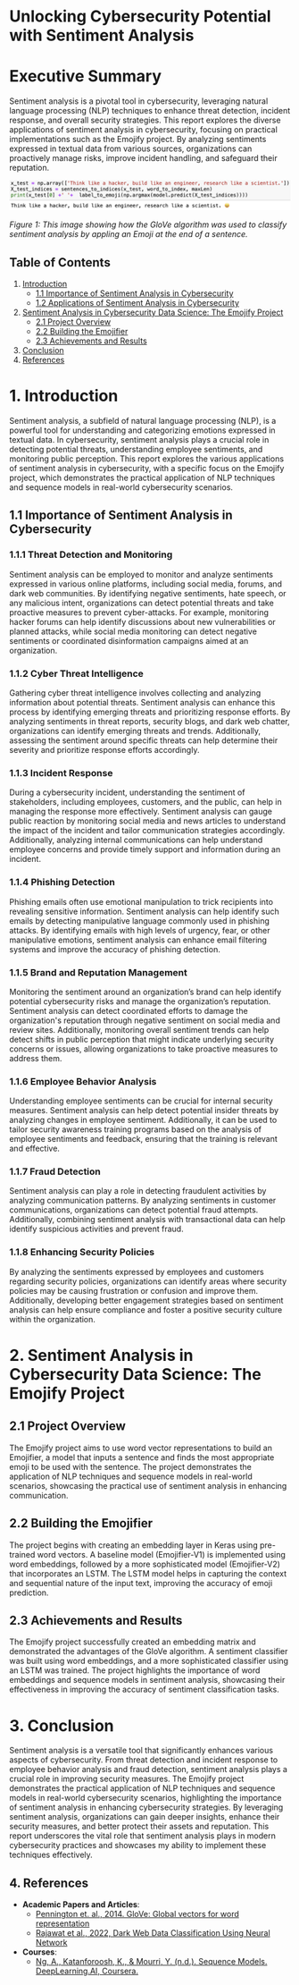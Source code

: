 # Unlocking Cybersecurity Potential with Sentiment Analysis

# Executive Summary

Sentiment analysis is a pivotal tool in cybersecurity, leveraging natural language processing (NLP) techniques to enhance threat detection, incident response, and overall security strategies. This report explores the diverse applications of sentiment analysis in cybersecurity, focusing on practical implementations such as the Emojify project. By analyzing sentiments expressed in textual data from various sources, organizations can proactively manage risks, improve incident handling, and safeguard their reputation.

![GloVe_Emoji](img/think_like_a_hacker.png)

*Figure 1: This image showing how the GloVe algorithm was used to classify sentiment analysis by appling an Emoji at the end of a sentence.*

## Table of Contents
1. [Introduction](#1-introduction)
   - [1.1 Importance of Sentiment Analysis in Cybersecurity](#11-importance-of-sentiment-analysis-in-cybersecurity)
   - [1.2 Applications of Sentiment Analysis in Cybersecurity](#12-applications-of-sentiment-analysis-in-cybersecurity)
2. [Sentiment Analysis in Cybersecurity Data Science: The Emojify Project](#2-sentiment-analysis-in-cybersecurity-data-science-the-emojify-project)
   - [2.1 Project Overview](#21-project-overview)
   - [2.2 Building the Emojifier](#22-building-the-emojifier)
   - [2.3 Achievements and Results](#23-achievements-and-results)
3. [Conclusion](#3-conclusion)
4. [References](#4-references)

# 1. Introduction
Sentiment analysis, a subfield of natural language processing (NLP), is a powerful tool for understanding and categorizing emotions expressed in textual data. In cybersecurity, sentiment analysis plays a crucial role in detecting potential threats, understanding employee sentiments, and monitoring public perception. This report explores the various applications of sentiment analysis in cybersecurity, with a specific focus on the Emojify project, which demonstrates the practical application of NLP techniques and sequence models in real-world cybersecurity scenarios.

## 1.1 Importance of Sentiment Analysis in Cybersecurity

### 1.1.1 Threat Detection and Monitoring
Sentiment analysis can be employed to monitor and analyze sentiments expressed in various online platforms, including social media, forums, and dark web communities. By identifying negative sentiments, hate speech, or any malicious intent, organizations can detect potential threats and take proactive measures to prevent cyber-attacks. For example, monitoring hacker forums can help identify discussions about new vulnerabilities or planned attacks, while social media monitoring can detect negative sentiments or coordinated disinformation campaigns aimed at an organization.

### 1.1.2 Cyber Threat Intelligence
Gathering cyber threat intelligence involves collecting and analyzing information about potential threats. Sentiment analysis can enhance this process by identifying emerging threats and prioritizing response efforts. By analyzing sentiments in threat reports, security blogs, and dark web chatter, organizations can identify emerging threats and trends. Additionally, assessing the sentiment around specific threats can help determine their severity and prioritize response efforts accordingly.

### 1.1.3 Incident Response
During a cybersecurity incident, understanding the sentiment of stakeholders, including employees, customers, and the public, can help in managing the response more effectively. Sentiment analysis can gauge public reaction by monitoring social media and news articles to understand the impact of the incident and tailor communication strategies accordingly. Additionally, analyzing internal communications can help understand employee concerns and provide timely support and information during an incident.

### 1.1.4 Phishing Detection
Phishing emails often use emotional manipulation to trick recipients into revealing sensitive information. Sentiment analysis can help identify such emails by detecting manipulative language commonly used in phishing attacks. By identifying emails with high levels of urgency, fear, or other manipulative emotions, sentiment analysis can enhance email filtering systems and improve the accuracy of phishing detection.

### 1.1.5 Brand and Reputation Management
Monitoring the sentiment around an organization’s brand can help identify potential cybersecurity risks and manage the organization’s reputation. Sentiment analysis can detect coordinated efforts to damage the organization's reputation through negative sentiment on social media and review sites. Additionally, monitoring overall sentiment trends can help detect shifts in public perception that might indicate underlying security concerns or issues, allowing organizations to take proactive measures to address them.

### 1.1.6 Employee Behavior Analysis
Understanding employee sentiments can be crucial for internal security measures. Sentiment analysis can help detect potential insider threats by analyzing changes in employee sentiment. Additionally, it can be used to tailor security awareness training programs based on the analysis of employee sentiments and feedback, ensuring that the training is relevant and effective.

### 1.1.7 Fraud Detection
Sentiment analysis can play a role in detecting fraudulent activities by analyzing communication patterns. By analyzing sentiments in customer communications, organizations can detect potential fraud attempts. Additionally, combining sentiment analysis with transactional data can help identify suspicious activities and prevent fraud.

### 1.1.8 Enhancing Security Policies
By analyzing the sentiments expressed by employees and customers regarding security policies, organizations can identify areas where security policies may be causing frustration or confusion and improve them. Additionally, developing better engagement strategies based on sentiment analysis can help ensure compliance and foster a positive security culture within the organization.

# 2. Sentiment Analysis in Cybersecurity Data Science: The Emojify Project

## 2.1 Project Overview
The Emojify project aims to use word vector representations to build an Emojifier, a model that inputs a sentence and finds the most appropriate emoji to be used with the sentence. The project demonstrates the application of NLP techniques and sequence models in real-world scenarios, showcasing the practical use of sentiment analysis in enhancing communication.

## 2.2 Building the Emojifier
The project begins with creating an embedding layer in Keras using pre-trained word vectors. A baseline model (Emojifier-V1) is implemented using word embeddings, followed by a more sophisticated model (Emojifier-V2) that incorporates an LSTM. The LSTM model helps in capturing the context and sequential nature of the input text, improving the accuracy of emoji prediction.

## 2.3 Achievements and Results
The Emojify project successfully created an embedding matrix and demonstrated the advantages of the GloVe algorithm. A sentiment classifier was built using word embeddings, and a more sophisticated classifier using an LSTM was trained. The project highlights the importance of word embeddings and sequence models in sentiment analysis, showcasing their effectiveness in improving the accuracy of sentiment classification tasks.

# 3. Conclusion
Sentiment analysis is a versatile tool that significantly enhances various aspects of cybersecurity. From threat detection and incident response to employee behavior analysis and fraud detection, sentiment analysis plays a crucial role in improving security measures. The Emojify project demonstrates the practical application of NLP techniques and sequence models in real-world cybersecurity scenarios, highlighting the importance of sentiment analysis in enhancing cybersecurity strategies. By leveraging sentiment analysis, organizations can gain deeper insights, enhance their security measures, and better protect their assets and reputation. This report underscores the vital role that sentiment analysis plays in modern cybersecurity practices and showcases my ability to implement these techniques effectively.

## 4. References

- **Academic Papers and Articles**:
  - [Pennington et. al., 2014. GloVe: Global vectors for word representation](https://aclanthology.org/D14-1162/)
  - [Rajawat et al., 2022, Dark Web Data Classification Using Neural Network](https://www.ncbi.nlm.nih.gov/pmc/articles/PMC8979735/)
- **Courses**:
  - [Ng, A., Katanforoosh, K., & Mourri, Y. (n.d.). Sequence Models. DeepLearning.AI, Coursera.](https://www.coursera.org/learn/nlp-sequence-models)

